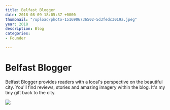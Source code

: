 ```yaml
---
title: Belfast Blogger
date: 2018-08-09 18:05:37 +0000
thumbnail: "/upload/photo-1516906736502-5d3fedc3019a.jpeg"
year: 2018
description: Blog
categories:
- Founder

---
```

# Belfast Blogger

Belfast Blogger provides readers with a local's perspective on the beautiful city. You'll find reviews, stories and amazing imagery within the blog. It's my tiny gift back to the city.

![](/upload/photo-1516906736502-5d3fedc3019a.jpeg)